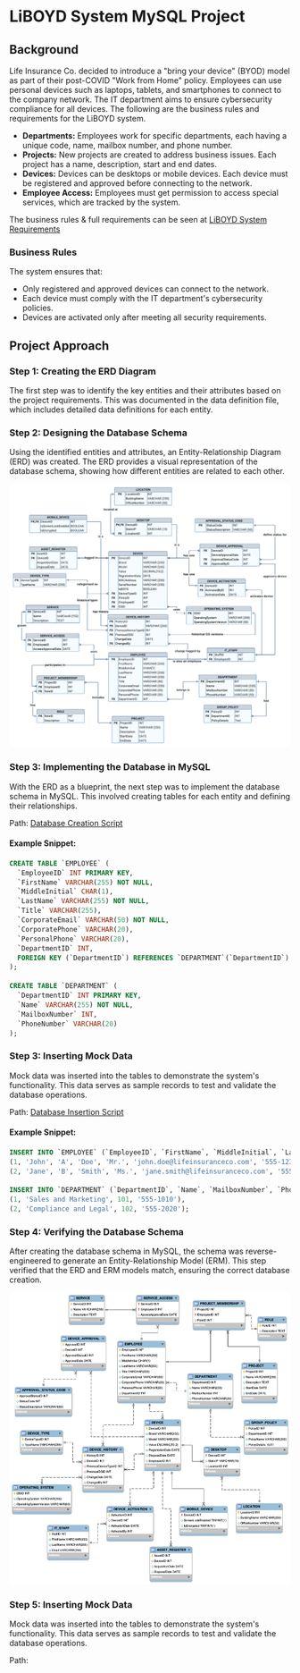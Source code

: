 # LiBOYD System MySQL Project

## Background

Life Insurance Co. decided to introduce a "bring your device" (BYOD) model as part of their post-COVID "Work from Home" policy. Employees can use personal devices such as laptops, tablets, and smartphones to connect to the company network. The IT department aims to ensure cybersecurity compliance for all devices. The following are the business rules and requirements for the LiBOYD system.

- **Departments:** Employees work for specific departments, each having a unique code, name, mailbox number, and phone number.
- **Projects:** New projects are created to address business issues. Each project has a name, description, start and end dates.
- **Devices:** Devices can be desktops or mobile devices. Each device must be registered and approved before connecting to the network.
- **Employee Access:** Employees must get permission to access special services, which are tracked by the system.

The business rules & full requirements can be seen at [LiBOYD System Requirements](./LiBOYD_system_requirements.md)

### Business Rules

The system ensures that:
- Only registered and approved devices can connect to the network.
- Each device must comply with the IT department's cybersecurity policies.
- Devices are activated only after meeting all security requirements.

## Project Approach

### Step 1: Creating the ERD Diagram

The first step was to identify the key entities and their attributes based on the project requirements. This was documented in the data definition file, which includes detailed data definitions for each entity.

### Step 2: Designing the Database Schema

Using the identified entities and attributes, an Entity-Relationship Diagram (ERD) was created. The ERD provides a visual representation of the database schema, showing how different entities are related to each other.

![LiBOYD ERD](./ERD/LiBoyd_ERD.png)

### Step 3: Implementing the Database in MySQL

With the ERD as a blueprint, the next step was to implement the database schema in MySQL. This involved creating tables for each entity and defining their relationships.

Path: [Database Creation Script](./SQL_Scripts/LiBoyd_create_script.sql)

#### Example Snippet:
```sql
CREATE TABLE `EMPLOYEE` (
  `EmployeeID` INT PRIMARY KEY,
  `FirstName` VARCHAR(255) NOT NULL,
  `MiddleInitial` CHAR(1),
  `LastName` VARCHAR(255) NOT NULL,
  `Title` VARCHAR(255),
  `CorporateEmail` VARCHAR(50) NOT NULL,
  `CorporatePhone` VARCHAR(20),
  `PersonalPhone` VARCHAR(20),
  `DepartmentID` INT,
  FOREIGN KEY (`DepartmentID`) REFERENCES `DEPARTMENT`(`DepartmentID`)
);

CREATE TABLE `DEPARTMENT` (
  `DepartmentID` INT PRIMARY KEY,
  `Name` VARCHAR(255) NOT NULL,
  `MailboxNumber` INT,
  `PhoneNumber` VARCHAR(20)
);
```

### Step 3: Inserting Mock Data

Mock data was inserted into the tables to demonstrate the system's functionality. This data serves as sample records to test and validate the database operations.

Path: [Database Insertion Script](./SQL_Scripts/LiBoyd_insert_script.sql)

#### Example Snippet:
```sql
INSERT INTO `EMPLOYEE` (`EmployeeID`, `FirstName`, `MiddleInitial`, `LastName`, `Title`, `CorporateEmail`, `CorporatePhone`, `PersonalPhone`, `DepartmentID`) VALUES
(1, 'John', 'A', 'Doe', 'Mr.', 'john.doe@lifeinsuranceco.com', '555-1234', '555-5678', 1),
(2, 'Jane', 'B', 'Smith', 'Ms.', 'jane.smith@lifeinsuranceco.com', '555-8765', '555-4321', 2);

INSERT INTO `DEPARTMENT` (`DepartmentID`, `Name`, `MailboxNumber`, `PhoneNumber`) VALUES
(1, 'Sales and Marketing', 101, '555-1010'),
(2, 'Compliance and Legal', 102, '555-2020');

```

### Step 4: Verifying the Database Schema
After creating the database schema in MySQL, the schema was reverse-engineered to generate an Entity-Relationship Model (ERM). This step verified that the ERD and ERM models match, ensuring the correct database creation.

![LiBOYD ERD Reverse Engineered](./ERD/LiByod_ERD_Reverse_engg.png)

### Step 5: Inserting Mock Data
Mock data was inserted into the tables to demonstrate the system's functionality. This data serves as sample records to test and validate the database operations.

Path:


